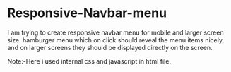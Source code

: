 # Responsive-Navbar-menu
I am trying to create responsive navbar menu for mobile and larger screen size. hamburger menu which on click should reveal the menu items nicely, and on larger screens they should be displayed directly on the screen.


Note:-Here i used internal css and javascript in html file. 
